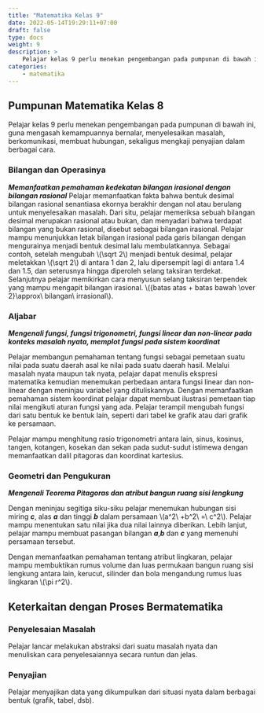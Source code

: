 ```yaml
---
title: "Matematika Kelas 9"
date: 2022-05-14T19:29:11+07:00
draft: false
type: docs
weight: 9
description: >
    Pelajar kelas 9 perlu menekan pengembangan pada pumpunan di bawah ini, guna mengasah kemampuannya bernalar, menyelesaikan masalah, berkomunikasi, membuat hubungan, sekaligus mengkaji penyajian dalam berbagai cara.
categories:
    - matematika
---
```


## Pumpunan Matematika Kelas 8
Pelajar kelas 9 perlu menekan pengembangan pada pumpunan di bawah ini, guna mengasah kemampuannya bernalar, menyelesaikan masalah, berkomunikasi, membuat hubungan, sekaligus mengkaji penyajian dalam berbagai cara.

### Bilangan dan Operasinya
***Memanfaatkan pemahaman kedekatan bilangan irasional dengan bilangan rasional***
Pelajar memanfaatkan fakta bahwa bentuk desimal bilangan rasional senantiasa ekornya berakhir dengan nol atau berulang untuk menyelesaikan masalah. Dari situ, pelajar memeriksa sebuah bilangan desimal merupakan rasional atau bukan, dan menyadari bahwa terdapat bilangan yang bukan rasional, disebut sebagai bilangan irasional. Pelajar mampu menunjukkan letak bilangan irasional pada garis bilangan dengan mengurainya menjadi bentuk desimal lalu membulatkannya. Sebagai contoh, setelah mengubah \\(\sqrt 2\\) menjadi bentuk desimal, pelajar meletakkan \\(\sqrt 2\\) di antara 1 dan 2, lalu dipersempit lagi di antara 1.4 dan 1.5, dan seterusnya hingga diperoleh selang taksiran terdekat. Selanjutnya pelajar memikirkan cara menyusun selang taksiran terpendek yang mampu mengapit
bilangan irasional. \\({batas atas + batas bawah \over 2}\approx\ bilangan\ irrasional\\).

### Aljabar

***Mengenali fungsi, fungsi trigonometri, fungsi linear dan non-linear pada konteks masalah nyata, memplot fungsi pada sistem koordinat***

Pelajar membangun pemahaman tentang fungsi sebagai pemetaan suatu nilai pada suatu daerah asal ke nilai pada suatu daerah hasil. Melalui masalah nyata maupun tak nyata, pelajar dapat menulis ekspresi matematika kemudian menemukan perbedaan antara fungsi linear dan non-linear dengan meninjau variabel yang dituliskannya. Dengan memanfaatkan pemahaman sistem koordinat pelajar dapat membuat ilustrasi pemetaan tiap nilai mengikuti aturan fungsi yang ada. Pelajar terampil mengubah fungsi dari satu bentuk ke bentuk lain, seperti dari tabel ke grafik atau dari grafik ke persamaan.

Pelajar mampu menghitung rasio trigonometri antara lain, sinus, kosinus, tangen, kotangen, kosekan dan sekan pada sudut-sudut istimewa dengan memanfaatkan dalil pitagoras dan koordinat kartesius.

### Geometri dan Pengukuran
***Mengenali Teorema Pitagoras dan atribut bangun ruang sisi lengkung***

Dengan meninjau segitiga siku-siku pelajar menemukan hubungan sisi miring ***c***, alas ***a*** dan tinggi ***b*** dalam persamaan \\(a^2\ +b^2\ =\ c^2\\). Pelajar mampu menentukan satu nilai jika dua nilai lainnya diberikan. Lebih lanjut, pelajar mampu membuat pasangan bilangan ***a***,***b*** dan ***c*** yang memenuhi persamaan tersebut.

Dengan memanfaatkan pemahaman tentang atribut lingkaran, pelajar mampu membuktikan rumus volume dan luas permukaan bangun ruang sisi lengkung antara lain, kerucut, silinder dan bola mengandung rumus luas lingkaran \\(\pi r^2\\).

## Keterkaitan dengan Proses Bermatematika
### Penyelesaian Masalah
Pelajar lancar melakukan abstraksi dari suatu masalah nyata dan menuliskan cara penyelesaiannya secara runtun dan jelas.
### Penyajian
Pelajar menyajikan data yang dikumpulkan dari situasi nyata dalam berbagai bentuk (grafik, tabel, dsb).